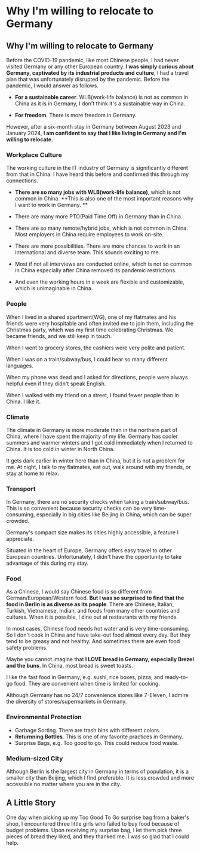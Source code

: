# Why I'm willing to relocate to Germany


## Why I'm willing to relocate to Germany

Before the COVID-19 pandemic, like most Chinese people, I had never visited Germany or any other European country. **I was simply curious about Germany,  captivated by its industrial products and culture**, I had a travel plan that was unfortunately disrupted by the pandemic. Before the pandemic, I would answer as follows.

* **For a sustainable career**. WLB(work-life balance) is not as common in China as it is in Germany, I don't think it's a sustainable way in China. 

* **For freedom**. There is more freedom in Germany.

However, after a six-month stay in Germany between August 2023 and January 2024, **I am confident to say that I like living in Germany and I'm willing to relocate.**

### Workplace Culture

The working culture in the IT industry of Germany is significantly different from that in China. I have heard this before and confirmed this through my connections.

* **There are so many jobs with WLB(work-life balance)**, which is not common in China. **This is also one of the most important reasons why I want to work in Germany. **

* There are many more PTO(Paid Time Off) in Germany than in China. 

* There are so many remote/hybrid jobs, which is not common in China. Most employers in China require employees to work on-site.

* There are more possibilities. There are more chances to work in an international and diverse team. This sounds exciting to me.

* Most if not all interviews are conducted online, which is not so common in China especially after China removed its pandemic restrictions.

* And even the working hours in a week are flexible and customizable, which is unimaginable in China.

### People

When I lived in a shared apartment(WG), one of my flatmates and his friends were very hospitable and often invited me to join them, including the Christmas party, which was my first time celebrating Christmas. We became friends, and we still keep in touch.

When I went to grocery stores, the cashiers were very polite and patient.

When I was on a train/subway/bus, I could hear so many different languages.

When my phone was dead and I asked for directions, people were always helpful even if they didn't speak English.

When I walked with my friend on a street, I found fewer people than in China. I like it.

### Climate

The climate in Germany is more moderate than in the northern part of China, where I have spent the majority of my life. Germany has cooler summers and warmer winters and I got cold immediately when I returned to China. It is too cold in winter in North China.

It gets dark earlier in winter here than in China, but it is not a problem for me. At night, I talk to my flatmates, eat out, walk around with my friends, or stay at home to relax.

### Transport

In Germany, there are no security checks when taking a train/subway/bus. This is so convenient because security checks can be very time-consuming, especially in big cities like Beijing in China, which can be super crowded.

Germany's compact size makes its cities highly accessible, a feature I appreciate.

Situated in the heart of Europe, Germany offers easy travel to other European countries. Unfortunately, I didn't have the opportunity to take advantage of this during my stay.


### Food
As a Chinese, I would say Chinese food is so different from German/European/Western food. **But I was so surprised to find that the food in Berlin is as diverse as its people**. There are Chinese, Italian, Turkish, Vietnamese, Indian, and foods from many other countries and cultures. When it is possible, I dine out at restaurants with my friends.

In most cases, Chinese food needs hot water and is very time-consuming. So I don't cook in China and have take-out food almost every day. But they tend to be  greasy and not healthy. And sometimes there are even food safety problems. 

Maybe you cannot imagine that **I LOVE bread in Germany, especially Brezel and the buns**. In China, most bread is sweet toasts.

I like the fast food in Germany, e.g. sushi, rice boxes, pizza, and ready-to-go food. They are convenient when time is limited for cooking.

Although Germany has no 24/7 convenience stores like 7-Eleven, I admire the diversity of stores/supermarkets in Germany.

### Environmental Protection

* Garbage Sorting. There are trash bins with different colors.
* **Returnning Bottles**. This is one of my favorite practices in Germany.
* Surprise Bags, e.g. Too good to go. This could reduce food waste.

### Medium-sized City

Although Berlin is the largest city in Germany in terms of population, it is a smaller city than Beijing, which I find preferable. It is less crowded
and more accessible no matter where you are in the city.

## A Little Story
One day when picking up my Too Good To Go surprise bag from a baker's shop, I encountered three little girls who failed to buy food because of budget problems. Upon receiving my surprise bag, I let them pick three pieces of bread they liked, and they thanked me. I was so glad that I could help.
